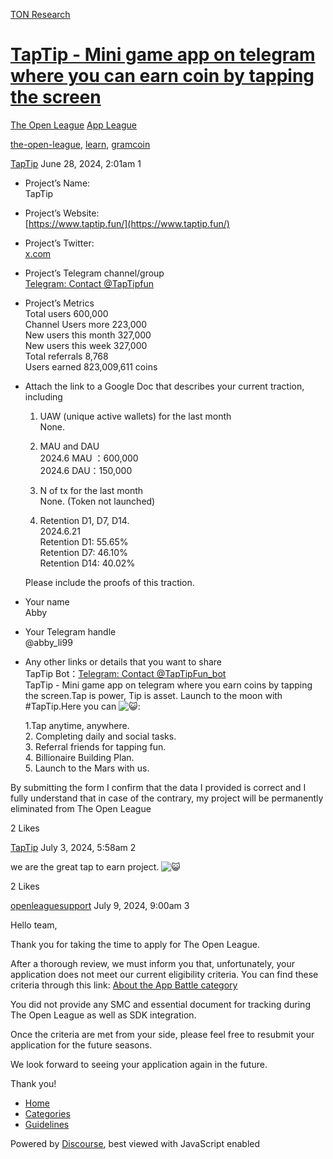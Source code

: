 [TON Research](/)

# [TapTip - Mini game app on telegram where you can earn coin by tapping the screen](/t/taptip-mini-game-app-on-telegram-where-you-can-earn-coin-by-tapping-the-screen/26318)

[The Open League](/c/the-open-league/app-leaderboard/58)  [App League](/c/the-open-league/app-leaderboard/58) 

[the-open-league](https://tonresear.ch/tag/the-open-league), [learn](https://tonresear.ch/tag/learn), [gramcoin](https://tonresear.ch/tag/gramcoin)

    

[TapTip](https://tonresear.ch/u/TapTip)  June 28, 2024, 2:01am  1

*   Project’s Name:  
    TapTip
    
*   Project’s Website:  
    [https://www.taptip.fun/](https://www.taptip.fun/)
    
*   Project’s Twitter:  
    [x.com](https://x.com/taptip_fun)
    
*   Project’s Telegram channel/group  
    [Telegram: Contact @TapTipfun](https://t.me/TapTipfun)
    
*   Project’s Metrics  
    Total users 600,000  
    Channel Users more 223,000  
    New users this month 327,000  
    New users this week 327,000  
    Total referrals 8,768  
    Users earned 823,009,611 coins
    
*   Attach the link to a Google Doc that describes your current traction, including
    
    1.  UAW (unique active wallets) for the last month  
        None.
        
    2.  MAU and DAU  
        2024.6 MAU ：600,000  
        2024.6 DAU：150,000
        
    3.  N of tx for the last month  
        None. (Token not launched)
        
    4.  Retention D1, D7, D14.  
        2024.6.21  
        Retention D1: 55.65%  
        Retention D7: 46.10%  
        Retention D14: 40.02%
        
    
    Please include the proofs of this traction.
    
*   Your name  
    Abby
    
*   Your Telegram handle  
    @abby\_li99
    
*   Any other links or details that you want to share  
    TapTip Bot：[Telegram: Contact @TapTipFun\_bot](https://t.me/TapTipFun_bot)  
    TapTip - Mini game app on telegram where you earn coins by tapping the screen.Tap is power, Tip is asset. Launch to the moon with #TapTip.Here you can ![:smiley_cat:](https://tonresear.ch/images/emoji/twitter/smiley_cat.png?v=12 ":smiley_cat:"):
    
    1.Tap anytime, anywhere.  
    2\. Completing daily and social tasks.  
    3\. Referral friends for tapping fun.  
    4\. Billionaire Building Plan.  
    5\. Launch to the Mars with us.
    

By submitting the form I confirm that the data I provided is correct and I fully understand that in case of the contrary, my project will be permanently eliminated from The Open League

  2 Likes

[TapTip](https://tonresear.ch/u/TapTip) July 3, 2024, 5:58am  2

we are the great tap to earn project. ![:smiley_cat:](https://tonresear.ch/images/emoji/twitter/smiley_cat.png?v=12 ":smiley_cat:")

  2 Likes

[openleaguesupport](https://tonresear.ch/u/openleaguesupport) July 9, 2024, 9:00am  3

Hello team,

Thank you for taking the time to apply for The Open League.

After a thorough review, we must inform you that, unfortunately, your application does not meet our current eligibility criteria. You can find these criteria through this link: [About the App Battle category](https://tonresear.ch/t/about-the-app-battle-category/1275)

You did not provide any SMC and essential document for tracking during The Open League as well as SDK integration.

Once the criteria are met from your side, please feel free to resubmit your application for the future seasons.

We look forward to seeing your application again in the future.

Thank you!

 

*   [Home](/)
*   [Categories](/categories)
*   [Guidelines](/guidelines)

Powered by [Discourse](https://www.discourse.org), best viewed with JavaScript enabled